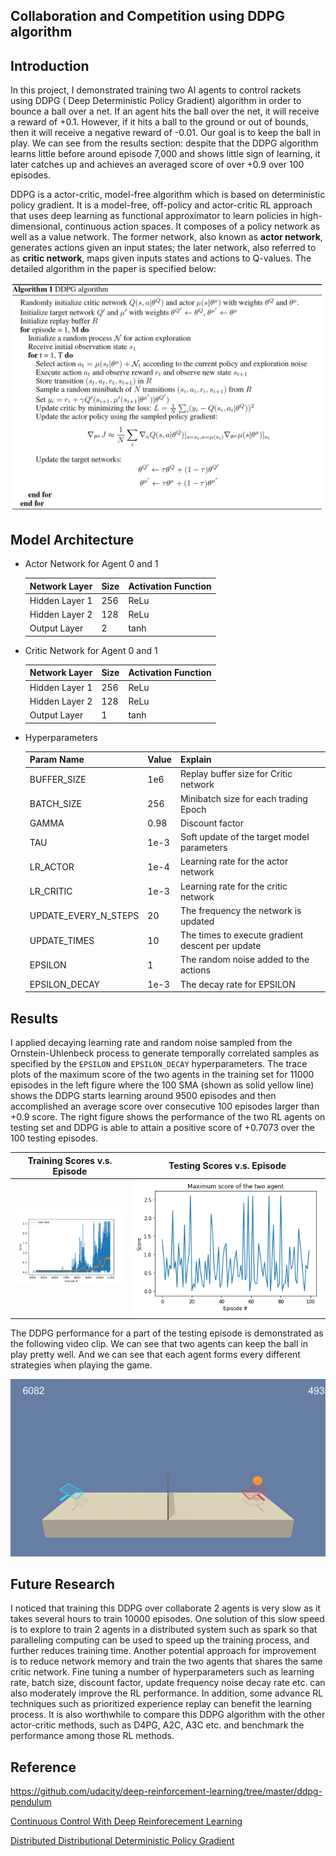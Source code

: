 ## Collaboration and Competition using DDPG algorithm

## Introduction

In this project, I demonstrated training two AI agents to control rackets using DDPG ( Deep Deterministic Policy Gradient) algorithm in order to bounce a ball over a net. If an agent hits the ball over the net, it will receive a reward of +0.1. However, if it hits a ball to the ground or out of bounds, then it will receive a negative reward of -0.01. Our goal is to keep the ball in play. We can see from the results section: despite that the DDPG algorithm learns little before around episode 7,000 and shows little sign of learning, it later catches up and achieves an averaged score of over +0.9 over 100 episodes. 

DDPG is a actor-critic, model-free algorithm which is based on deterministic policy gradient. It is a model-free, off-policy and actor-critic RL approach that uses deep learning as functional approximator to learn policies in high-dimensional, continuous action spaces. It composes of a policy network as well as a value network. The former network, also known as **actor network**, generates actions given an input states; the later network, also referred to as **critic network**, maps given inputs states and actions to Q-values. The detailed algorithm in the paper is specified below:

[![results](DDPG_algo.png)](https://github.com/yinsenmiao/drlnd/blob/master/p2_continuous-control/DDPG_algo.png)

## Model Architecture

- Actor Network for Agent 0 and 1

  | Network Layer  | Size | Activation Function |
  | -------------- | ---- | ------------------- |
  | Hidden Layer 1 | 256  | ReLu                |
  | Hidden Layer 2 | 128  | ReLu                |
  | Output Layer   | 2    | tanh                |

- Critic Network for Agent 0 and 1

  | Network Layer  | Size | Activation Function |
  | -------------- | ---- | ------------------- |
  | Hidden Layer 1 | 256  | ReLu                |
  | Hidden Layer 2 | 128  | ReLu                |
  | Output Layer   | 1    | tanh                |

- Hyperparameters

  | Param Name           | Value | Explain                                          |
  | -------------------- | ----- | ------------------------------------------------ |
  | BUFFER_SIZE          | 1e6   | Replay buffer size for Critic network            |
  | BATCH_SIZE           | 256   | Minibatch size for each trading Epoch            |
  | GAMMA                | 0.98  | Discount factor                                  |
  | TAU                  | 1e-3  | Soft update of the target model parameters       |
  | LR_ACTOR             | 1e-4  | Learning rate for the actor network              |
  | LR_CRITIC            | 1e-3  | Learning rate for the critic network             |
  | UPDATE_EVERY_N_STEPS | 20    | The frequency the network is updated             |
  | UPDATE_TIMES         | 10    | The times to execute gradient descent per update |
  | EPSILON              | 1     | The random noise added to the actions            |
  | EPSILON_DECAY        | 1e-3  | The decay rate for EPSILON                       |

## Results

I applied decaying learning rate and random noise sampled from the Ornstein-Uhlenbeck process to generate temporally correlated samples as specified by the `EPSILON` and `EPSILON_DECAY` hyperparameters. The trace plots of the maximum score of the two agents in the training set for 11000 episodes in the left figure where the 100 SMA (shown as solid yellow line) shows the DDPG starts learning around 9500 episodes and then accomplished an average score over consecutive 100 episodes larger than +0.9 score. The right figure shows the performance of the two RL agents on testing set and DDPG is able to attain a positive score of +0.7073 over the 100 testing episodes. 

|                 Training Scores v.s. Episode                 |                 Testing Scores v.s. Episode                  |
| :----------------------------------------------------------: | :----------------------------------------------------------: |
| <img src="training_epi.png" alt="training_epi" style="zoom:40%;" /> | <img src="testing_epi.png" alt="testing_epi" style="zoom:200%;" /> |

The DDPG performance for a part of the testing episode is demonstrated as the following video clip. We can see that two agents can keep the ball in play pretty well. And we can see that each agent forms every different strategies when playing the game.

<img src="testing_demo.gif" alt="testing_demo" style="zoom:120%;" />



## Future Research

I noticed that training this DDPG over collaborate 2 agents is very slow as it takes several hours to train 10000 episodes. One solution of this slow speed is to explore to train 2 agents in a distributed system such as spark so that  paralleling computing can be used to speed up the training process, and further reduces training time. Another potential approach for improvement is to reduce network memory and train the two agents that shares the same critic network. Fine tuning a number of hyperparameters such as learning rate, batch size, discount factor, update frequency noise decay rate etc. can also moderately improve the RL performance.  In addition, some advance RL techniques such as prioritized experience replay can benefit the learning process. It is also worthwhile to compare this DDPG algorithm with the other actor-critic methods, such as D4PG, A2C, A3C etc. and benchmark the performance among those RL methods.

## Reference

https://github.com/udacity/deep-reinforcement-learning/tree/master/ddpg-pendulum

[Continuous Control With Deep Reinforecement Learning](https://arxiv.org/abs/1509.02971)

[Distributed Distributional Deterministic Policy Gradient](https://arxiv.org/abs/1804.08617)